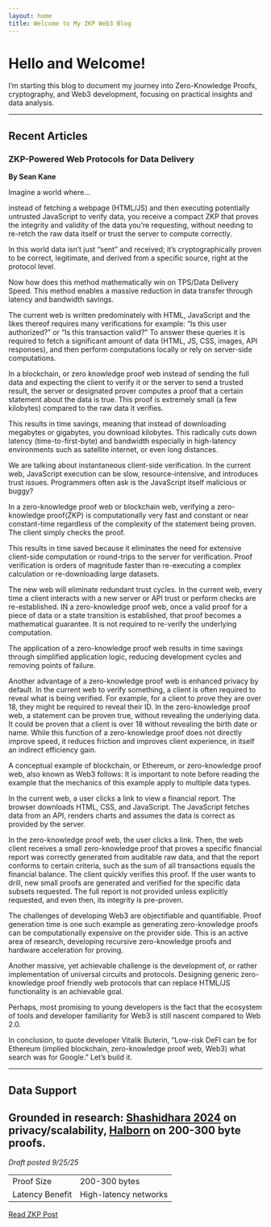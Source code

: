 ```yaml
---
layout: home
title: Welcome to My ZKP Web3 Blog
---
```


# Hello and Welcome!
I’m starting this blog to document my journey into Zero-Knowledge Proofs, cryptography, and Web3 development, focusing on practical insights and data analysis.

---
## Recent Articles
### ZKP-Powered Web Protocols for Data Delivery
**By Sean Kane**

Imagine a world where... 

instead of fetching a webpage (HTML/JS) and then executing potentially untrusted JavaScript to verify data, you receive a compact ZKP that proves the integrity and validity of the data you’re requesting, without needing to re-retch the raw data itself or trust the server to compute correctly.

In this world data isn’t just “sent” and received; it’s cryptographically proven to be correct, legitimate, and derived from a specific source, right at the protocol level.

Now how does this method mathematically win on TPS/Data Delivery Speed. This method enables a massive reduction in data transfer through latency and bandwidth savings. 

The current web is written predominately with HTML, JavaScript and the likes thereof requires many verifications for example:  “Is this user authorized?” or “Is this transaction valid?” To answer these queries it is required to fetch a significant amount of data (HTML, JS, CSS, images, API responses), and then perform computations locally or rely on server-side computations.

In a blockchain, or zero knowledge proof web instead of sending the full data and expecting the client to verify it or the server to send a trusted result, the server or designated prover computes a proof that a certain statement about the data is true. This proof is extremely small (a few kilobytes) compared to the raw data it verifies.

This results in time savings, meaning that instead of downloading megabytes or gigabytes, you download kilobytes. This radically cuts down latency (time-to-first-byte) and bandwidth especially in high-latency environments such as satellite internet, or even long distances.

We are talking about instantaneous client-side verification. In the current web, JavaScript execution can be slow, resource-intensive, and introduces trust issues. Programmers often ask is the JavaScript itself malicious or buggy?

In a zero-knowledge proof web or blockchain web, verifying a zero-knowledge proof(ZKP) is computationally very fast and constant or near constant-time regardless of the complexity of the statement being proven. The client simply checks the proof. 

This results in time saved because it eliminates the need for extensive client-side computation or round-trips to the server for verification. Proof verification is orders of magnitude faster than re-executing a complex calculation or re-downloading large datasets.

The new web will eliminate redundant trust cycles. In the current web, every time a client interacts with a new server or API trust or perform checks are re-established. IN a zero-knowledge proof web, once a valid proof for a piece of data or a state transition is established, that proof becomes a mathematical guarantee. It is not required to re-verify the underlying computation.

The application of a zero-knowledge proof web results in time savings through simplified application logic, reducing development cycles and removing points of failure.

Another advantage of a zero-knowledge proof web is enhanced privacy by default. In the current web to verify something, a client is often required to reveal what is being verified. For example, for a client to prove they are over 18, they might be required to reveal their ID. In the zero-knowledge proof web, a statement can be proven true, without revealing the underlying data. It could be proven that a client is over 18 without revealing the birth date or name. While this function of a zero-knowledge proof does not directly improve speed, it reduces friction and improves client experience, in itself an indirect efficiency gain.

A conceptual example of blockchain, or Ethereum, or zero-knowledge proof web, also known as Web3 follows: It is important to note before reading the example that the mechanics of this example apply to multiple data types. 

In the current web, a user clicks a link to view a financial report. The browser downloads HTML, CSS, and JavaScript.  The JavaScript fetches data from an API, renders charts and assumes the data is correct as provided by the server.

In the zero-knowledge proof web, the user clicks a link. Then, the web client receives a small zero-knowledge proof that proves a specific financial report was correctly generated from auditable raw data, and that the report conforms to certain criteria, such as the sum of all transactions equals the financial balance. The client quickly verifies this proof. If the user wants to drill, new small proofs are generated and verified for the specific data subsets requested. The full report is not provided unless explicitly requested, and even then, its integrity is pre-proven.

The challenges of developing Web3 are objectifiable and quantifiable. Proof generation time is one such example as generating zero-knowledge proofs can be computationally expensive on the provider side.  This is an active area of research, developing recursive zero-knowledge proofs and hardware acceleration for proving.  

Another massive, yet achievable challenge is the development of, or rather implementation of universal circuits and protocols. Designing generic zero-knowledge proof friendly web protocols that can replace HTML/JS functionality is an achievable goal.

Perhaps, most promising to young developers is the fact that the ecosystem of tools and developer familiarity for Web3 is still nascent compared to Web 2.0.

In conclusion, to quote developer Vitalik Buterin, “Low-risk DeFI can be for Ethereum (implied blockchain, zero-knowledge proof web, Web3) what search was for Google.” Let’s build it.

---
## Data Support
Grounded in research: [Shashidhara 2024](https://onlinelibrary.wiley.com/doi/10.1002/spy2.461) on privacy/scalability, [Halborn](https://www.halborn.com/...) on 200-300 byte proofs.
---
*Draft posted 9/25/25*

<table>
  <tr><td>Proof Size</td><td>200-300 bytes</td></tr>
  <tr><td>Latency Benefit</td><td>High-latency networks</td></tr>
</table>

<a href="/2025/09/24/understanding-the-power-of-zero-knowledge-proofs/">Read ZKP Post</a>

